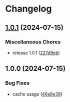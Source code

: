 # Changelog

## [1.0.1](https://github.com/aeternity/aepp-governance/compare/governance-server-v1.0.0...governance-server-v1.0.1) (2024-07-15)


### Miscellaneous Chores

* release 1.0.1 ([227d9eb](https://github.com/aeternity/aepp-governance/commit/227d9ebd28f2f742127863ce6ca8007eabf101c0))

## 1.0.0 (2024-07-15)


### Bug Fixes

* cache usage ([46a9e39](https://github.com/aeternity/aepp-governance/commit/46a9e39f9942ad4d8f5a5cc5ac70f95fb34a305a))
